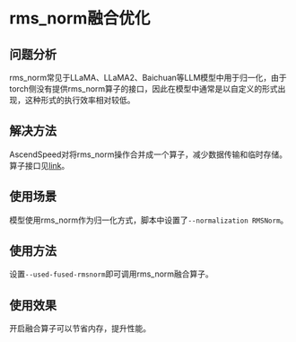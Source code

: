 # rms_norm融合优化
## 问题分析
rms_norm常见于LLaMA、LLaMA2、Baichuan等LLM模型中用于归一化，由于torch侧没有提供rms_norm算子的接口，因此在模型中通常是以自定义的形式出现，这种形式的执行效率相对较低。

## 解决方法
AscendSpeed对将rms_norm操作合并成一个算子，减少数据传输和临时存储。算子接口见[link](../ops/rms_norm.md)。

## 使用场景
模型使用rms_norm作为归一化方式，脚本中设置了`--normalization RMSNorm`。

## 使用方法
设置`--used-fused-rmsnorm`即可调用rms_norm融合算子。

## 使用效果 
开启融合算子可以节省内存，提升性能。
